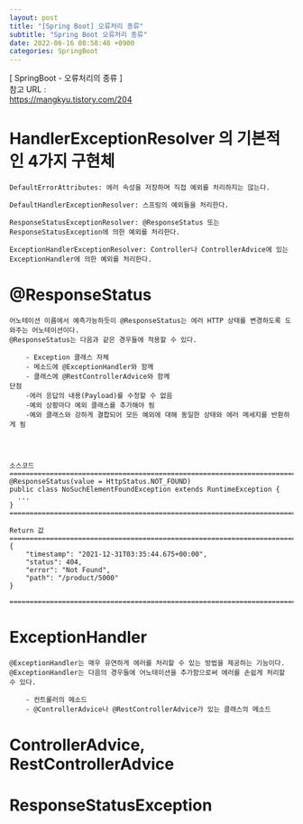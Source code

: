 ```yaml
---  
layout: post  
title: "[Spring Boot] 오류처리 종류"  
subtitle: "Spring Boot 오류처리 종류"  
date: 2022-06-16 08:58:48 +0900  
categories: SpringBoot  
---  
```

[ SpringBoot - 오류처리의 종류 ]  
	참고 URL :   
		https://mangkyu.tistory.com/204  
  
  
# HandlerExceptionResolver 의 기본적인 4가지 구현체  
	DefaultErrorAttributes: 에러 속성을 저장하며 직접 예외를 처리하지는 않는다.  
	  
	DefaultHandlerExceptionResolver: 스프링의 예외들을 처리한다.  
	  
	ResponseStatusExceptionResolver: @ResponseStatus 또는 ResponseStatusException에 의한 예외를 처리한다.  
	  
	ExceptionHandlerExceptionResolver: Controller나 ControllerAdvice에 있는 ExceptionHandler에 의한 예외를 처리한다.  
  
  
  
  
# @ResponseStatus  
	어노테이션 이름에서 예측가능하듯이 @ResponseStatus는 에러 HTTP 상태를 변경하도록 도와주는 어노테이션이다.   
	@ResponseStatus는 다음과 같은 경우들에 적용할 수 있다.  
  
		- Exception 클래스 자체  
		- 메소드에 @ExceptionHandler와 함께  
		- 클래스에 @RestControllerAdvice와 함께  
	단점  
		-에러 응답의 내용(Payload)를 수정할 수 없음  
		-예외 상황마다 예외 클래스를 추가해야 됨  
		-예와 클래스와 강하게 결합되어 모든 예외에 대해 동일한 상태와 에러 메세지를 반환하게 됨  
		  
  
  
  
	소스코드  
	=================================================================================================================  
	@ResponseStatus(value = HttpStatus.NOT_FOUND)  
	public class NoSuchElementFoundException extends RuntimeException {  
	  ...  
	}  
	=================================================================================================================  
  
	Return 값  
	=================================================================================================================  
	{  
		"timestamp": "2021-12-31T03:35:44.675+00:00",  
		"status": 404,  
		"error": "Not Found",  
		"path": "/product/5000"  
	}  
  
	=================================================================================================================  
  
# ExceptionHandler  
	@ExceptionHandler는 매우 유연하게 에러를 처리할 수 있는 방법을 제공하는 기능이다.   
	@ExceptionHandler는 다음의 경우들에 어노테이션을 추가함으로써 에러를 손쉽게 처리할 수 있다.  
  
		- 컨트롤러의 메소드  
		- @ControllerAdvice나 @RestControllerAdvice가 있는 클래스의 메소드  
  
  
  
  
# ControllerAdvice, RestControllerAdvice  
  
  
  
# ResponseStatusException  
  
  
